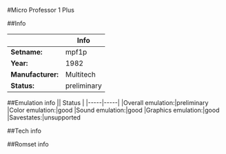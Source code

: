 #Micro Professor 1 Plus

##Info

||Info|
|-----|-----|
|**Setname:**|mpf1p
|**Year:**|1982
|**Manufacturer:**|Multitech
|**Status:**|preliminary

##Emulation info
|| Status |
|-----|-----|
|Overall emulation:|preliminary
|Color emulation:|good
|Sound emulation:|good
|Graphics emulation:|good
|Savestates:|unsupported

##Tech info

##Romset info

<!--- START OF EDITED COMMENT DO NOT TOUCH TEXT ABOVE-->
